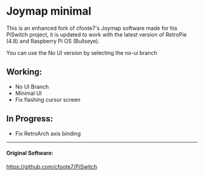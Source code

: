 # Joymap minimal
This is an enhanced fork of cfoote7's Joymap software made for his PiSwitch project, it is updated to work with the latest version of RetroPie (4.8) and Raspberry Pi OS (Bullseye).

You can use the No UI version by selecting the no-ui branch

## Working:
- No UI Branch
- Minimal UI
- Fix flashing cursor screen

## In Progress:
- Fix RetroArch axis binding

---
#### Original Software:
https://github.com/cfoote7/PiSwitch
